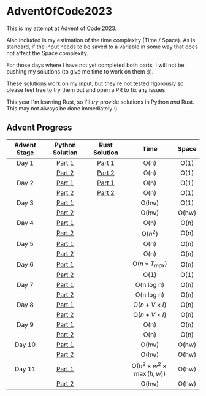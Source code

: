 # AdventOfCode2023

This is my attempt at [Advent of Code 2023](https://adventofcode.com/2023/about).

Also included is my estimation of the time complexity (Time / Space). As is standard, if the input needs to be saved
to a variable in some way that does not affect the Space complexity.

For those days where I have not yet completed both parts, I will not be pushing my solutions
(to give me time to work on them :)).

These solutions work on my input, but they're not tested rigorously so please feel free to try them out and open a PR to fix any issues.

This year I'm learning Rust, so I'll *try* provide solutions in Python *and* Rust. This may not always be done immediately :).

## Advent Progress

| Advent Stage |                                         Python Solution                                         |                                          Rust Solution                                           |                  Time                  | Space |
|:------------:|:-----------------------------------------------------------------------------------------------:|:------------------------------------------------------------------------------------------------:|:--------------------------------------:|:-----:|
|    Day 1     | [Part 1](https://github.com/DavidAHazra/AdventOfCode2023/blob/master/A-day-1/python/part-1.py)  | [Part 1](https://github.com/DavidAHazra/AdventOfCode2023/blob/master/A-day-1/rust/src/part_1.rs) |                  O(n)                  | O(1)  |
|              | [Part 2](https://github.com/DavidAHazra/AdventOfCode2023/blob/master/A-day-1/python/part-2.py)  | [Part 2](https://github.com/DavidAHazra/AdventOfCode2023/blob/master/A-day-1/rust/src/part_2.rs) |                  O(n)                  | O(1)  |
|    Day 2     | [Part 1](https://github.com/DavidAHazra/AdventOfCode2023/blob/master/B-day-2/python/part-1.py)  | [Part 1](https://github.com/DavidAHazra/AdventOfCode2023/blob/master/B-day-2/rust/src/part_1.rs) |                  O(n)                  | O(1)  |
|              | [Part 2](https://github.com/DavidAHazra/AdventOfCode2023/blob/master/B-day-2/python/part-2.py)  | [Part 2](https://github.com/DavidAHazra/AdventOfCode2023/blob/master/B-day-2/rust/src/part_2.rs) |                  O(n)                  | O(1)  |
|    Day 3     | [Part 1](https://github.com/DavidAHazra/AdventOfCode2023/blob/master/C-day-3/python/part-1.py)  |                                                                                                  |                 O(hw)                  | O(1)  |
|              | [Part 2](https://github.com/DavidAHazra/AdventOfCode2023/blob/master/C-day-3/python/part-2.py)  |                                                                                                  |                 O(hw)                  | O(hw) |
|    Day 4     | [Part 1](https://github.com/DavidAHazra/AdventOfCode2023/blob/master/D-day-4/python/part-1.py)  |                                                                                                  |                  O(n)                  | O(n)  |
|              | [Part 2](https://github.com/DavidAHazra/AdventOfCode2023/blob/master/D-day-4/python/part-2.py)  |                                                                                                  |                O($n^2$)                | O(n)  |
|    Day 5     | [Part 1](https://github.com/DavidAHazra/AdventOfCode2023/blob/master/E-day-5/python/part-1.py)  |                                                                                                  |                  O(n)                  | O(n)  |
|              | [Part 2](https://github.com/DavidAHazra/AdventOfCode2023/blob/master/E-day-5/python/part-2.py)  |                                                                                                  |                  O(n)                  | O(n)  |
|    Day 6     | [Part 1](https://github.com/DavidAHazra/AdventOfCode2023/blob/master/F-day-6/python/part-1.py)  |                                                                                                  |         O($n \times T_{max}$)          | O(n)  |
|              | [Part 2](https://github.com/DavidAHazra/AdventOfCode2023/blob/master/F-day-6/python/part-2.py)  |                                                                                                  |                  O(1)                  | O(1)  |
|    Day 7     | [Part 1](https://github.com/DavidAHazra/AdventOfCode2023/blob/master/G-day-7/python/part-1.py)  |                                                                                                  |               O(n log n)               | O(n)  |
|              | [Part 2](https://github.com/DavidAHazra/AdventOfCode2023/blob/master/G-day-7/python/part-2.py)  |                                                                                                  |               O(n log n)               | O(n)  |
|    Day 8     | [Part 1](https://github.com/DavidAHazra/AdventOfCode2023/blob/master/H-day-8/python/part-1.py)  |                                                                                                  |          O($n + V \times I$)           | O(n)  |
|              | [Part 2](https://github.com/DavidAHazra/AdventOfCode2023/blob/master/H-day-8/python/part-2.py)  |                                                                                                  |          O($n + V \times I$)           | O(n)  |
|    Day 9     | [Part 1](https://github.com/DavidAHazra/AdventOfCode2023/blob/master/I-day-9/python/part-1.py)  |                                                                                                  |                  O(n)                  | O(n)  |
|              | [Part 2](https://github.com/DavidAHazra/AdventOfCode2023/blob/master/I-day-9/python/part-2.py)  |                                                                                                  |                  O(n)                  | O(n)  |
|    Day 10    | [Part 1](https://github.com/DavidAHazra/AdventOfCode2023/blob/master/J-day-10/python/part-1.py) |                                                                                                  |                 O(hw)                  | O(hw) |
|              | [Part 2](https://github.com/DavidAHazra/AdventOfCode2023/blob/master/J-day-10/python/part-2.py) |                                                                                                  |                 O(hw)                  | O(hw) |
|    Day 11    | [Part 1](https://github.com/DavidAHazra/AdventOfCode2023/blob/master/K-day-11/python/part-1.py) |                                                                                                  | O($h^2 \times w^2 \times \max (h, w)$) | O(hw) |
|              | [Part 2](https://github.com/DavidAHazra/AdventOfCode2023/blob/master/K-day-11/python/part-2.py) |                                                                                                  |                 O(hw)                  | O(hw) |
